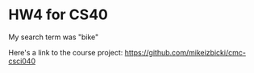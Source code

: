 # HW4 for CS40

My search term was "bike" 

Here's a link to the course project: 
https://github.com/mikeizbicki/cmc-csci040
